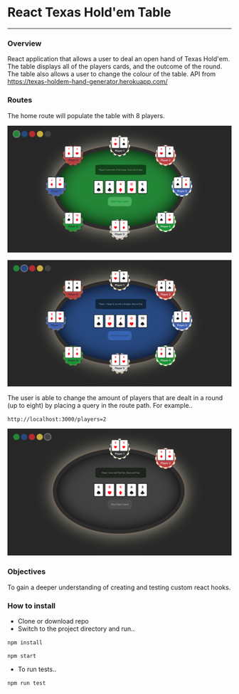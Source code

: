 # React Texas Hold'em Table

---

### Overview

React application that allows a user to deal an open hand of Texas Hold'em. The table displays all of the players cards, and the outcome of the round. The table also allows a user to change the colour of the table.
API from https://texas-holdem-hand-generator.herokuapp.com/

### Routes

The home route will populate the table with 8 players.

<img src="./public/Screenshot1.png" width=600 a>
<p>
<img src="./public/Screenshot2.png" width=600 a>

The user is able to change the amount of players that are dealt in a round (up to eight) by placing a query in the route path. For example..

```
http://localhost:3000/players=2
```

<img src="./public/Screenshot3.png" width=600 a>

### Objectives

To gain a deeper understanding of creating and testing custom react hooks.

### How to install

- Clone or download repo
- Switch to the project directory and run..

```
npm install
```

```
npm start
```

- To run tests..

```
npm run test
```
